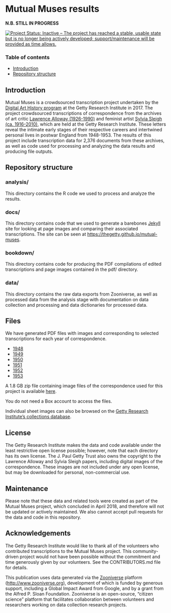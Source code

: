# Mutual Muses results

**N.B. STILL IN PROGRESS**

[![Project Status: Inactive – The project has reached a stable, usable state but is no longer being actively developed; support/maintenance will be provided as time allows.](http://www.repostatus.org/badges/latest/inactive.svg)](http://www.repostatus.org/#inactive)

### Table of contents 

* [Introduction](#introduction)
* [Repository structure](#repository-structure)


## Introduction

Mutual Muses is a crowdsourced transcription project undertaken by the [Digital Art History program](http://www.getty.edu/research/scholars/digital_art_history/index.html) at the Getty Research Institute in 2017. The project crowdsourced transcriptions of correspondence from the archives of art critic [Lawrence Alloway (1926-1990)](http://primo.getty.edu/GRI:GETTY_ALMA21135991340001551) and feminist artist [Sylvia Sleigh (ca. 1916-2010)](http://primo.getty.edu/GRI:GETTY_ALMA21136007870001551), which are held at the Getty Research Institute. These letters reveal the intimate early stages of their respective careers and intertwined personal lives in postwar England from 1948-1953. The results of this project include transcription data for 2,376 documents from these archives, as well as code used for processing and analyzing the data results and producing file outputs. 

## Repository structure 

### analysis/

This directory contains the R code we used to process and analyze the results.

### docs/

This directory contains code that we used to generate a barebones [Jekyll] site for looking at page images and comparing their associated transcriptions. The site can be seen at <https://thegetty.github.io/mutual-muses>.

[Jekyll]: https://jekyllrb.com

### bookdown/

This directory contains code for producing the PDF compilations of edited transcriptions and page images contained in the pdf/ directory.

### data/

This directory contains the raw data exports from Zooniverse, as well as processed data from the analysis stage with documentation on data collection and processing and data dictionaries for processed data.

## Files 

We have generated PDF files with images and corresponding to selected transcriptions for each year of correspondence. 

* [1948](https://getty.box.com/shared/static/hsdgjn50k08850aue4w3rsxt6hj9hjqp.pdf) 
* [1949](https://getty.box.com/shared/static/iw2xfj7zyvy3edf0dyyikd0ao91qtbdm.pdf) 
* [1950](https://getty.box.com/shared/static/cutm2p9pec2j4tkuwu5z9mv2g24kfcc9.pdf) 
* [1951](https://getty.box.com/shared/static/ge0ki5jike4desvvteyfz5gjc7vbcg1f.pdf) 
* [1952](https://getty.box.com/shared/static/kit6gcdmaa1yx3lvn6whr9eq5n12g9rp.pdf) 
* [1953](https://getty.box.com/shared/static/1hjt1ob4w63if5f6ovq762ysw6bjvks9.pdf) 

A 1.8 GB zip file containing image files of the correspondence used for this project is available [here](https://getty.box.com/shared/static/429y88z56v4q7ebced8n8g0031b5kl2z.zip).

You do not need a Box account to access the files. 

Individual sheet images can also be browsed on the [Getty Research Institute’s collections database](http://hdl.handle.net/10020/alloway_sleigh).

## License 

The Getty Research Institute makes the data and code available under the least restrictive open license possible; however, note that each directory has its own license. The J. Paul Getty Trust also owns the copyright to the Lawrence Alloway and Sylvia Sleigh papers, including digital images of the correspondence. These images are not included under any open license, but may be downloaded for personal, non-commercial use.


## Maintenance 

Please note that these data and related tools were created as part of the Mutual Muses project, which concluded in April 2018, and therefore will not be updated or actively maintained. We also cannot accept pull requests for the data and code in this repository. 

## Acknowledgements

The Getty Research Institute would like to thank all of the volunteers who contributed transcriptions to the Mutual Muses project. This community-driven project would not have been possible without the commitment and time generously given by our volunteers. See the CONTRIBUTORS.md file for details.

This publication uses data generated via the [Zooniverse](http://www.zooniverse.org) platform (http://www.zooniverse.org), development of which is funded by generous support, including a Global Impact Award from Google, and by a grant from the Alfred P. Sloan Foundation. Zooniverse is an open-source, “citizen science” platform that facilitates collaboration between volunteers and researchers working on data collection research projects. 
